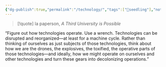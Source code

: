 ```yaml
---
{"dg-publish":true,"permalink":"/technology/","tags":["🌱seedling"],"noteIcon":"1","created":"2024-04-12T12:58:25.566-05:00","updated":"2024-04-12T13:01:56.711-05:00"}
---
```


> [!quote] la paperson, *A Third University is Possible*
>
“Figure out how technologies operate. Use a wrench. Technologies can be disrupted and reorganized—at least for a machine cycle. Rather than thinking of ourselves as just subjects of those technologies, think about how we are the drones, the explosives, the toxified, the operative parts of those technologies—and ideally, how we might operate on ourselves and other technologies and turn these gears into decolonizing operations.”
